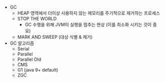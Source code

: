 - GC
    - HEAP 영역에서 더이상 사용하지 않는 메모리를 주기적으로 제거하는 프로세스
    - STOP THE WORLD
        - GC 수행을 위해 JVM이 실행을 멈추는 현상 (이를 최소화 시키는 것이 중요)
    - MARK AND SWEEP (대상 식별 & 제거)
- GC 알고리즘
    - Serial
    - Parallel
    - Parallel Old
    - CMS
    - G1 (java 9+ default)
    - ZGC